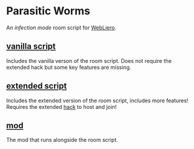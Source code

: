 # Parasitic Worms
An *infection mode* room script for [WebLiero](https://www.webliero.com/).

## [vanilla script](https://github.com/dahnte/parasitic-worms/tree/main/vanilla_script)
Includes the vanilla verson of the room script. Does not require the extended hack but some key features are missing.

## [extended script](https://github.com/dahnte/parasitic-worms/tree/main/extended_script)
Includes the extended version of the room script, includes more features! Requires the extended [hack](https://www.vgm-quiz.com/dev/webliero/extended) to host and join!

## [mod](https://github.com/dahnte/parasitic-worms/tree/main/mod)
The mod that runs alongside the room script.
